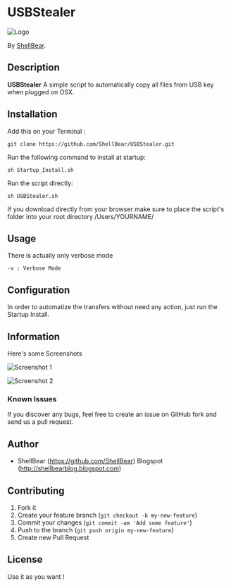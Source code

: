 # USBStealer


  ![Logo](https://unicrack.files.wordpress.com/2014/10/usb-foto-jpg.png?w=200)

By [ShellBear](https://github.com/ShellBear).


## Description
**USBStealer** A simple script to automatically copy all files from USB key when plugged on OSX.

## Installation

Add this on your Terminal :

```git
git clone https://github.com/ShellBear/USBStealer.git
```

Run the following command to install at startup:

```/bin/sh
sh Startup_Install.sh
```

Run the script directly:

```/bin/sh
sh USBStealer.sh
```


If you download directly from your browser make sure to place the script's folder into your root directory 
/Users/YOURNAME/


## Usage

There is actually only verbose mode

```/bin/sh
-v : Verbose Mode
```


## Configuration

In order to automatize the transfers without need any action, just run the Startup Install.


## Information

Here's some Screenshots

![Screenshot 1](http://img4.hostingpics.net/pics/746427Capturedcran20161009154522.png)

![Screenshot 2](http://img4.hostingpics.net/pics/257962Capturedcran20161009154639.png)


### Known Issues

If you discover any bugs, feel free to create an issue on GitHub fork and
send us a pull request.


## Author

* ShellBear (https://github.com/ShellBear)
Blogspot (http://shellbearblog.blogspot.com)

## Contributing

1. Fork it
2. Create your feature branch (`git checkout -b my-new-feature`)
3. Commit your changes (`git commit -am 'Add some feature'`)
4. Push to the branch (`git push origin my-new-feature`)
5. Create new Pull Request


## License

Use it as you want !
